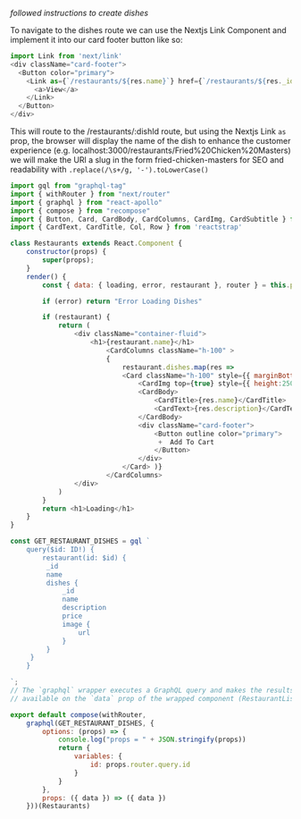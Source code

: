 *followed instructions to create dishes*

To navigate to the dishes route we can use the Nextjs Link Component and implement it into our card footer button like so:

```javascript
import Link from 'next/link'
<div className="card-footer">
  <Button color="primary">
    <Link as={`/restaurants/${res.name}`} href={`/restaurants/${res._id}`}>
      <a>View</a>
    </Link>
  </Button>
</div>
```

This will route to the /restaurants/:dishId route, but using the Nextjs Link `as` prop, the browser will display the name of the dish to enhance the customer experience (e.g. localhost:3000/restaurants/Fried%20Chicken%20Masters)
we will make the URl a slug in the form fried-chicken-masters for SEO and readability with `.replace(/\s+/g, '-').toLowerCase()`

```javascript
import gql from "graphql-tag"
import { withRouter } from "next/router"
import { graphql } from "react-apollo"
import { compose } from "recompose"
import { Button, Card, CardBody, CardColumns, CardImg, CardSubtitle } from 'reactstrap';
import { CardText, CardTitle, Col, Row } from 'reactstrap'

class Restaurants extends React.Component {
	constructor(props) {
		super(props);
	}
	render() {
		const { data: { loading, error, restaurant }, router } = this.props;

		if (error) return "Error Loading Dishes"

		if (restaurant) {
			return (
				<div className="container-fluid">
					<h1>{restaurant.name}</h1>
						<CardColumns className="h-100" >
						{
							restaurant.dishes.map(res =>
							<Card className="h-100" style={{ marginBottom: 0, position: 'relative' }} key={res._id}>
								<CardImg top={true} style={{ height:250 }}src={`http://localhost:1337${res.image.url}`}/>
								<CardBody>
									<CardTitle>{res.name}</CardTitle>
									<CardText>{res.description}</CardText>
								</CardBody>
								<div className="card-footer">
									<Button outline color="primary">
									 +  Add To Cart
									</Button>
								</div>
							</Card> )}
						</CardColumns>
				</div>
			)
		}
		return <h1>Loading</h1>
	}
}

const GET_RESTAURANT_DISHES = gql `
	query($id: ID!) {
		restaurant(id: $id) {
		 _id
		 name
		 dishes {
			 _id
			 name
			 description
			 price
			 image {
				 url
			 }
		 }
	 }
	}

`;
// The `graphql` wrapper executes a GraphQL query and makes the results
// available on the `data` prop of the wrapped component (RestaurantList)

export default compose(withRouter,
	graphql(GET_RESTAURANT_DISHES, {
		options: (props) => {
			console.log("props = " + JSON.stringify(props))
			return {
				variables: {
					id: props.router.query.id
				}
			}
		},
		props: ({ data }) => ({ data })
	}))(Restaurants)
```
